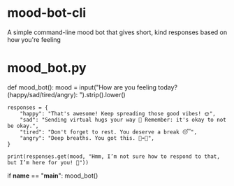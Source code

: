 # mood-bot-cli
A simple command-line mood bot that gives short, kind responses based on how you're feeling
# mood_bot.py

def mood_bot():
    mood = input("How are you feeling today? (happy/sad/tired/angry): ").strip().lower()

    responses = {
        "happy": "That's awesome! Keep spreading those good vibes! 🌞",
        "sad": "Sending virtual hugs your way 💙 Remember: it's okay to not be okay.",
        "tired": "Don't forget to rest. You deserve a break 😴",
        "angry": "Deep breaths. You got this. 💢➡️💆",
    }

    print(responses.get(mood, "Hmm, I’m not sure how to respond to that, but I’m here for you! 🤗"))

if __name__ == "__main__":
    mood_bot()
